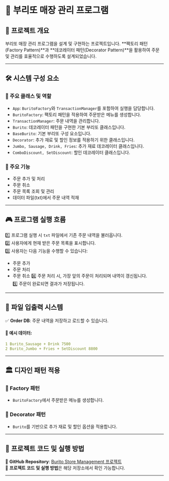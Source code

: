 # 🌯 부리또 매장 관리 프로그램

## 📌 프로젝트 개요
부리또 매장 관리 프로그램을 설계 및 구현하는 프로젝트입니다. 
**팩토리 패턴(Factory Pattern)**과 **데코레이터 패턴(Decorator Pattern)**을 활용하여 주문 및 관리를 효율적으로 수행하도록 설계되었습니다.

---

## 🛠 시스템 구성 요소

### 🔹 주요 클래스 및 역할
- `App`: `BuritoFactory`와 `TransactionManager`를 포함하여 실행을 담당합니다.
- `BuritoFactory`: 팩토리 패턴을 적용하여 주문받은 메뉴를 생성합니다.
- `TransactionManager`: 주문 내역을 관리합니다.
- `Burito`: 데코레이터 패턴을 구현한 기본 부리또 클래스입니다.
- `BaseBurito`: 기본 부리또 구성 요소입니다.
- `Decorator`: 추가 재료 및 할인 정보를 적용하기 위한 클래스입니다.
- `Jumbo, Sausage, Drink, Fries`: 추가 재료 데코레이터 클래스입니다.
- `ComboDiscount, SetDiscount`: 할인 데코레이터 클래스입니다.

### 🔹 주요 기능
- 주문 추가 및 처리
- 주문 취소
- 주문 목록 조회 및 관리
- 데이터 파일(txt)에서 주문 내역 적재

---

## 🎮 프로그램 실행 흐름
1️⃣ 프로그램 실행 시 `txt` 파일에서 기존 주문 내역을 불러옵니다.  
2️⃣ 사용자에게 현재 받은 주문 목록을 표시합니다.  
3️⃣ 사용자는 다음 기능을 수행할 수 있습니다:
   - 주문 추가
   - 주문 처리
   - 주문 취소
4️⃣ 주문 처리 시, 가장 앞의 주문이 처리되며 내역이 갱신됩니다.  
5️⃣ 주문이 완료되면 결과가 저장됩니다.

---

## 📂 파일 입출력 시스템
✅ **Order DB**: 주문 내역을 저장하고 로드할 수 있습니다.

#### 📌 예시 데이터:
```yaml
1 Burito_Sausage + Drink 7500
2 Burito_Jumbo + Fries + SetDiscount 8800
```

---

## 🏛 디자인 패턴 적용
### 🔹 Factory 패턴
- `BuritoFactory`에서 주문받은 메뉴를 생성합니다.

### 🔹 Decorator 패턴
- `Burito`를 기반으로 추가 재료 및 할인 옵션을 적용합니다.

---

## 🔗 프로젝트 코드 및 실행 방법
📌 **GitHub Repository**: [Burito Store Management 프로젝트](https://github.com/your-repository-link)  
📌 **프로젝트 코드 및 실행 방법**은 해당 저장소에서 확인 가능합니다.

---

